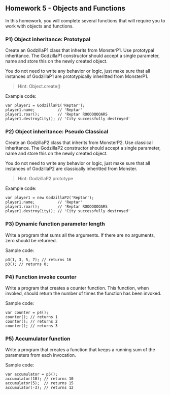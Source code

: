 ## Homework 5 - Objects and Functions

In this homework, you will complete several functions that will require you to
work with objects and functions.

### P1) Object inheritance: Prototypal
Create an GodzillaP1 class that inherits from MonsterP1.
Use prototypal inheritance.
The GodzillaP1 constructor should accept a single parameter, name and store this on the newly created object.

You do not need to write any behavior or logic, just make sure that all instances of GodzillaP1 are prototypically inheritted from MonsterP1.

> Hint: Object.create()

Example code:

```
var player1 = GodzillaP1('Reptar');
player1.name;          // 'Reptar'
player1.roar();        // 'Reptar ROOOOOOOARS
player1.destroyCity(); // 'City successfully destroyed'
```

### P2) Object inheritance: Pseudo Classical
Create an GodzillaP2 class that inherits from MonsterP2.
Use classical inheritance.
The GodzillaP2 constructor should accept a single parameter, name and store this on the newly created object.

You do not need to write any behavior or logic, just make sure that all instances of GodzillaP2 are classically inheritted from Monster.

> Hint: GodzillaP2.prototype

Example code:

```
var player1 = new GodzillaP2('Reptar');
player1.name;          // 'Reptar'
player1.roar();        // 'Reptar ROOOOOOOARS
player1.destroyCity(); // 'City successfully destroyed'
```

### P3) Dynamic function parameter length
Write a program that sums all the arguments.
If there are no arguments, zero should be returned.

Sample code:

```
p3(1, 3, 5, 7); // returns 16
p3(); // returns 0;
```

### P4) Function invoke counter
Write a program that creates a counter function.
This function, when invoked, should return the number of times the function has been invoked.

Sample code:

```
var counter = p4();
counter(); // returns 1
counter(); // returns 2
counter(); // returns 3
```

### P5) Accumulator function
Write a program that creates a function that keeps a running sum of the parameters from each invocation.

Sample code:

```
var accumulator = p5();
accumulator(10); // returns 10
accumulator(5);  // returns 15
accumulator(-3); // returns 12
```